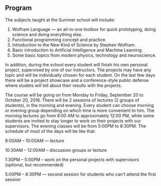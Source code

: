 ## Program

The subjects taught at the Summer school will include:

1. Wolfram Language — an all-in-one toolbox for quick prototyping, doing science and doing everything else.
2. Functional programming concept and practice.
3. Introduction to the New Kind of Science by Stephen Wolfram.
4. Basic  introduction to Artificial Intelligence and Machine Learning.
5. Some basic topics from modern physics, technology and neuroscience.

In addition, during the school every student will finish his own personal project, supervised by one of our instructors. The projects may have any topic and will be individually chosen for each student. On the last few days there will be a project showcase and a conference-style public defense where studets will tell about their results with the projects.

The course will be going on from Monday to Friday, September 20 to October 20, 2016. There will be 2 sessions of lectures (2 groups of students), in the morning and evening. Every student can choose morning or evening group depending on which time is more convenient to him. The morning lectures go from 8:00 AM to approximately 12:00 PM, while some students are invited to stay longer to work on their projects with our supervisors. The evening classes will be from 5:00PM to 8:30PM. The schedule of most of the days will be like that:

8:00AM – 10:00AM — lecture

10:30AM – 12:00AM – discussion groups or lecture

1:30PM – 5:00PM – work on the personal projects with supervisors (optional, but recommended)

5:00PM – 8:30PM — second session for students who can't attend the first session